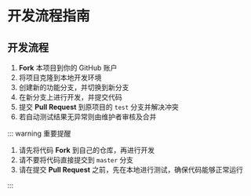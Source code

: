# 开发流程指南

## 开发流程

1. **Fork** 本项目到你的 GitHub 账户
2. 将项目克隆到本地开发环境
3. 创建新的功能分支，并切换到新分支
4. 在新分支上进行开发，并提交代码
5. 提交 **Pull Request** 到原项目的 `test` 分支并解决冲突
6. 若自动测试结果无异常则由维护者审核及合并

::: warning 重要提醒

1. 请先将代码 **Fork** 到自己的仓库，再进行开发
2. 请不要将代码直接提交到 `master` 分支
3. 请在提交 **Pull Request** 之前，先在本地进行测试，确保代码能够正常运行

:::
